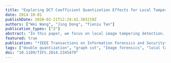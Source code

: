 ```yaml
---
title: "Exploring DCT Coefficient Quantization Effects for Local Tampering Detection"
date: 2014-10-01
publishDate: 2020-02-21T12:24:42.303219Z
authors: ["Wei Wang", "Jing Dong", "Tieniu Tan"]
publication_types: ["2"]
abstract: "In this paper, we focus on local image tampering detection. For a JPEG image, the probability distributions of its DCT coefficients will be disturbed by tampering operation. The tampered region and the unchanged region have different distributions, which is an important clue for locating tampering. Based on the assumption of Laplacian distribution of unquantized ac DCT coefficients, these two distributions as well as the size of tampered region can be estimated so that the probability of each DCT block being tampered is obtained. More accurate localization results could be got when we consider the prior knowledge of common tampered regions. We also design three kinds of features that can distinguish truly tampered regions from the false ones to reduce false alarm. For a tampered image which is saved in lossless compressed format, we also propose the specialized approach, which employs the quantization noise of high-frequency DCT coefficient, to improve the tampering localization performance. Extensive experiments on large scale databases prove the effectiveness of our proposed method and demonstrate that our method is suitable for locating tampered regions with different scales."
featured: true
publication: "*IEEE Transactions on Information Forensics and Security*"
tags: ["double quantization", "graph cut", "Image forensics", "local tampering detection"]
doi: "10.1109/TIFS.2014.2345479"
---
```


